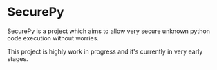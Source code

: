 # SecurePy

SecurePy is a project which aims to allow very secure unknown python code execution without worries.

This project is highly work in progress and it's currently in very early stages.
